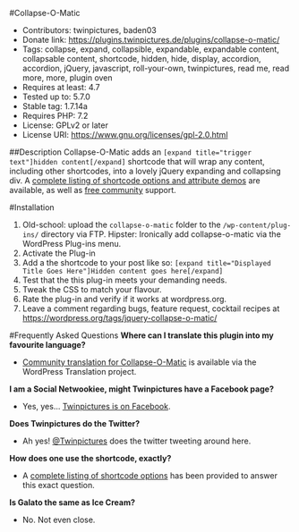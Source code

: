 #Collapse-O-Matic
* Contributors: twinpictures, baden03
* Donate link: https://plugins.twinpictures.de/plugins/collapse-o-matic/
* Tags: collapse, expand, collapsible, expandable, expandable content, collapsable content, shortcode, hidden, hide, display, accordion, accordion, jQuery, javascript, roll-your-own, twinpictures, read me, read more, more, plugin oven
* Requires at least: 4.7
* Tested up to: 5.7.0
* Stable tag: 1.7.14a
* Requires PHP: 7.2
* License: GPLv2 or later
* License URI: https://www.gnu.org/licenses/gpl-2.0.html

##Description
Collapse-O-Matic adds an `[expand title="trigger text"]hidden content[/expand]` shortcode that will wrap any content, including other shortcodes, into a lovely jQuery expanding and collapsing div.  A <a href='https://pluginoven.com/plugins/collapse-o-matic/documentation/'>complete listing of shortcode options and attribute demos</a> are available, as well as <a href='https://pluginoven.com/plugins/collapse-o-matic/documentation/'>free community</a> support.

#Installation
1. Old-school: upload the `collapse-o-matic` folder to the `/wp-content/plug-ins/` directory via FTP.  Hipster: Ironically add collapse-o-matic via the WordPress Plug-ins menu.
1. Activate the Plug-in
1. Add a the shortcode to your post like so: `[expand title="Displayed Title Goes Here"]Hidden content goes here[/expand]`
1. Test that the this plug-in meets your demanding needs.
1. Tweak the CSS to match your flavour.
1. Rate the plug-in and verify if it works at wordpress.org.
1. Leave a comment regarding bugs, feature request, cocktail recipes at https://wordpress.org/tags/jquery-collapse-o-matic/

#Frequently Asked Questions
<b>Where can I translate this plugin into my favourite language?</b>
* <a href='https://translate.wordpress.org/projects/wp-plugins/jquery-collapse-o-matic'>Community translation for Collapse-O-Matic</a> is available via the WordPress Translation project.

<b>I am a Social Netwookiee, might Twinpictures have a Facebook page?</b>
* Yes, yes... <a href='https://www.facebook.com/twinpictures'>Twinpictures is on Facebook</a>.

<b>Does Twinpictures do the Twitter?</b>
* Ah yes! <a href='https://twitter.com/#!/twinpictures'>@Twinpictures</a> does the twitter tweeting around here.

<b>How does one use the shortcode, exactly?</b>
* A <a href='https://pluginoven.com/plugins/collapse-o-matic/documentation/'>complete listing of shortcode options</a> has been provided to answer this exact question.

<b>Is Galato the same as Ice Cream?</b>
* No. Not even close.
